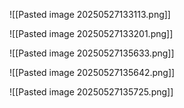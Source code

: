 ![[Pasted image 20250527133113.png]]


![[Pasted image 20250527133201.png]]



![[Pasted image 20250527135633.png]]


![[Pasted image 20250527135642.png]]

![[Pasted image 20250527135725.png]]

